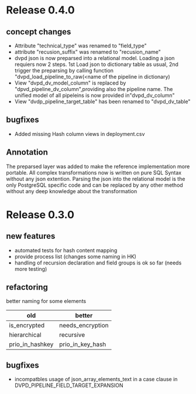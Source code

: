 
# Release 0.4.0

## concept changes
- Attribute "technical_type" was renamed to "field_type"
- attribute "recusion_suffix" was renamed to "recusion_name"
- dvpd json is now preparsed into a relational model. Loading a json requiers now 2 steps. 
1st Load json to dictionary table as usual, 2nd trigger the preparsing by calling function "dvpd_load_pipeline_to_raw(<name of the pipeline in dictionary)
- View "dvpd_dv_model_column" is replaced by "dpvd_pipeline_dv_column",providing also the pipeline name. The unified model of all pipeleins is now provided in"dvpd_dv_column"
- View "dvdp_pipeline_target_table" has been renamed to "dvpd_dv_table"

## bugfixes
- Added missing Hash column views in deployment.csv

## Annotation
The preparsed layer was added to make the reference implementation more portable. All complex transformations now is written on pure SQL Syntax without any json extention.  Parsing the json into the relational model is the only PostgreSQL specific code and can be replaced by any other method without any deep knowledge about the transformation


# Release 0.3.0
## new features
- automated tests for hash content mapping
- provide process list (changes some naming in HK)
- handling of recursion declaration and field groups is ok so far (needs more testing)

## refactoring
better naming for some elements

| old | better |
| -------------- | ------------------ |
| is_encrypted | needs_encryption |
| hierarchical | recursive |
| prio_in_hashkey | prio_in_key_hash |  

## bugfixes
- incompatbles usage of json_array_elements_text in a case clause in DVPD_PIPELINE_FIELD_TARGET_EXPANSION